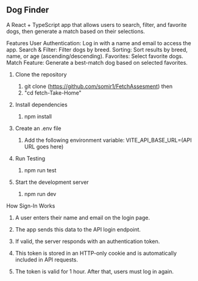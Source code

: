 ## Dog Finder

A React + TypeScript app that allows users to search, filter, and favorite dogs, then generate a match based on their selections.

Features
User Authentication: Log in with a name and email to access the app.
Search & Filter: Filter dogs by breed.
Sorting: Sort results by breed, name, or age (ascending/descending).
Favorites: Select favorite dogs.
Match Feature: Generate a best-match dog based on selected favorites.

1. Clone the repository

   1. git clone (https://github.com/somir1/FetchAssesment) then
   2. "cd fetch-Take-Home"

2. Install dependencies

   1. npm install

3. Create an .env file

   1. Add the following environment variable: VITE_API_BASE_URL=(API URL goes here)

4. Run Testing

   1. npm run test

5. Start the development server
   1. npm run dev

How Sign-In Works

1. A user enters their name and email on the login page.

2. The app sends this data to the API login endpoint.

3. If valid, the server responds with an authentication token.

4. This token is stored in an HTTP-only cookie and is automatically included in API requests.

5. The token is valid for 1 hour. After that, users must log in again.
